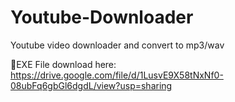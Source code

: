# Youtube-Downloader
 Youtube video downloader and convert to mp3/wav
 
💾EXE File download here:
https://drive.google.com/file/d/1LusvE9X58tNxNf0-08ubFq6gbGl6dgdL/view?usp=sharing
